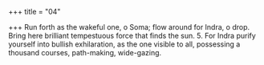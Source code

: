 +++
title = "04"

+++
Run forth as the wakeful one, o Soma; flow around for Indra, o drop. Bring here brilliant tempestuous force that finds the sun. 5. For Indra purify yourself into bullish exhilaration, as the one visible  to all,
possessing a thousand courses, path-making, wide-gazing.